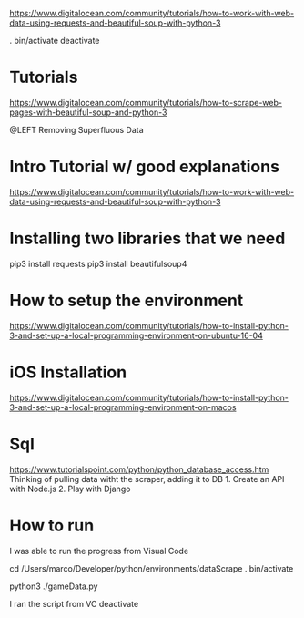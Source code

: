 
https://www.digitalocean.com/community/tutorials/how-to-work-with-web-data-using-requests-and-beautiful-soup-with-python-3

. bin/activate
deactivate

# Tutorials 
https://www.digitalocean.com/community/tutorials/how-to-scrape-web-pages-with-beautiful-soup-and-python-3

@LEFT Removing Superfluous Data


# Intro Tutorial w/ good explanations
https://www.digitalocean.com/community/tutorials/how-to-work-with-web-data-using-requests-and-beautiful-soup-with-python-3


# Installing two libraries that we need
pip3 install requests
pip3 install beautifulsoup4


# How to setup the environment 
https://www.digitalocean.com/community/tutorials/how-to-install-python-3-and-set-up-a-local-programming-environment-on-ubuntu-16-04

# iOS Installation 
https://www.digitalocean.com/community/tutorials/how-to-install-python-3-and-set-up-a-local-programming-environment-on-macos

# Sql 
https://www.tutorialspoint.com/python/python_database_access.htm
    Thinking of pulling data witht the scraper, adding it to DB
        1. Create an API with Node.js
        2. Play with Django

# How to run
I was able to run the progress from Visual Code

cd /Users/marco/Developer/python/environments/dataScrape
. bin/activate

python3 ./gameData.py

I ran the script from VC
deactivate